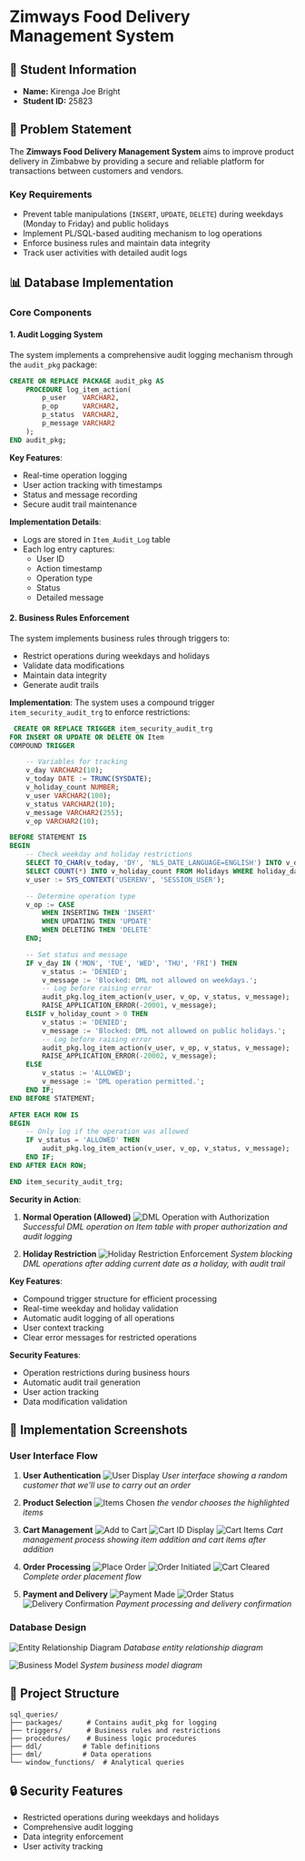 # Zimways Food Delivery Management System

## 👥 Student Information
- **Name:** Kirenga Joe Bright  
- **Student ID:** 25823

## 📝 Problem Statement

The **Zimways Food Delivery Management System** aims to improve product delivery in Zimbabwe by providing a secure and reliable platform for transactions between customers and vendors.

### Key Requirements
- Prevent table manipulations (`INSERT`, `UPDATE`, `DELETE`) during weekdays (Monday to Friday) and public holidays
- Implement PL/SQL-based auditing mechanism to log operations
- Enforce business rules and maintain data integrity
- Track user activities with detailed audit logs

## 📊 Database Implementation

### Core Components

#### 1. Audit Logging System
The system implements a comprehensive audit logging mechanism through the `audit_pkg` package:

```sql
CREATE OR REPLACE PACKAGE audit_pkg AS
    PROCEDURE log_item_action(
        p_user    VARCHAR2,
        p_op      VARCHAR2,
        p_status  VARCHAR2,
        p_message VARCHAR2
    );
END audit_pkg;
```

**Key Features**:
- Real-time operation logging
- User action tracking with timestamps
- Status and message recording
- Secure audit trail maintenance

**Implementation Details**:
- Logs are stored in `Item_Audit_Log` table
- Each log entry captures:
  - User ID
  - Action timestamp
  - Operation type
  - Status
  - Detailed message

#### 2. Business Rules Enforcement
The system implements business rules through triggers to:
- Restrict operations during weekdays and holidays
- Validate data modifications
- Maintain data integrity
- Generate audit trails

**Implementation**:
The system uses a compound trigger `item_security_audit_trg` to enforce restrictions:

```sql
 CREATE OR REPLACE TRIGGER item_security_audit_trg
FOR INSERT OR UPDATE OR DELETE ON Item
COMPOUND TRIGGER

    -- Variables for tracking
    v_day VARCHAR2(10);
    v_today DATE := TRUNC(SYSDATE);
    v_holiday_count NUMBER;
    v_user VARCHAR2(100);
    v_status VARCHAR2(10);
    v_message VARCHAR2(255);
    v_op VARCHAR2(10);

BEFORE STATEMENT IS
BEGIN
    -- Check weekday and holiday restrictions
    SELECT TO_CHAR(v_today, 'DY', 'NLS_DATE_LANGUAGE=ENGLISH') INTO v_day FROM dual;
    SELECT COUNT(*) INTO v_holiday_count FROM Holidays WHERE holiday_date = v_today;
    v_user := SYS_CONTEXT('USERENV', 'SESSION_USER');

    -- Determine operation type
    v_op := CASE 
        WHEN INSERTING THEN 'INSERT'
        WHEN UPDATING THEN 'UPDATE'
        WHEN DELETING THEN 'DELETE'
    END;

    -- Set status and message
    IF v_day IN ('MON', 'TUE', 'WED', 'THU', 'FRI') THEN
        v_status := 'DENIED';
        v_message := 'Blocked: DML not allowed on weekdays.';
        -- Log before raising error
        audit_pkg.log_item_action(v_user, v_op, v_status, v_message);
        RAISE_APPLICATION_ERROR(-20001, v_message);
    ELSIF v_holiday_count > 0 THEN
        v_status := 'DENIED';
        v_message := 'Blocked: DML not allowed on public holidays.';
        -- Log before raising error
        audit_pkg.log_item_action(v_user, v_op, v_status, v_message);
        RAISE_APPLICATION_ERROR(-20002, v_message);
    ELSE
        v_status := 'ALLOWED';
        v_message := 'DML operation permitted.';
    END IF;
END BEFORE STATEMENT;

AFTER EACH ROW IS
BEGIN
    -- Only log if the operation was allowed
    IF v_status = 'ALLOWED' THEN
        audit_pkg.log_item_action(v_user, v_op, v_status, v_message);
    END IF;
END AFTER EACH ROW;

END item_security_audit_trg;
```

**Security in Action**:

1. **Normal Operation (Allowed)**
   ![DML Operation with Authorization](screenshots/1_auditing.PNG)
   *Successful DML operation on Item table with proper authorization and audit logging*

2. **Holiday Restriction**
   ![Holiday Restriction Enforcement](screenshots/2_auditing.PNG)
   *System blocking DML operations after adding current date as a holiday, with audit trail*

**Key Features**:
- Compound trigger structure for efficient processing
- Real-time weekday and holiday validation
- Automatic audit logging of all operations
- User context tracking
- Clear error messages for restricted operations

**Security Features**:
- Operation restrictions during business hours
- Automatic audit trail generation
- User action tracking
- Data modification validation

## 📸 Implementation Screenshots

### User Interface Flow
1. **User Authentication**
   ![User Display](screenshots/user_display.PNG)
   *User interface showing a random customer that we'll use to carry out an order*

2. **Product Selection**
   ![Items Chosen](screenshots/items_chosen.PNG)
   *the vendor chooses the highlighted items*

3. **Cart Management**
   ![Add to Cart](screenshots/add_items_to_cart.PNG)
   ![Cart ID Display](screenshots/displays_cartId.PNG)
   ![Cart Items](screenshots/cart_items.PNG)
   *Cart management process showing item addition and cart items after addition*

4. **Order Processing**
   ![Place Order](screenshots/place_order_with_customer_id.PNG)
   ![Order Initiated](screenshots/order_initiated.PNG)
   ![Cart Cleared](screenshots/cart_items_cleared.PNG)
   *Complete order placement flow*

5. **Payment and Delivery**
   ![Payment Made](screenshots/payment_made.PNG)
   ![Order Status](screenshots/order_status_after_payment.PNG)
   ![Delivery Confirmation](screenshots/delivered_product.PNG)
   *Payment processing and delivery confirmation*

### Database Design
![Entity Relationship Diagram](screenshots/zimways_entity_relationship.drawio.png)
*Database entity relationship diagram*

![Business Model](screenshots/zimways_business_model.drawio.png)
*System business model diagram*

## 📁 Project Structure
```
sql_queries/
├── packages/      # Contains audit_pkg for logging
├── triggers/      # Business rules and restrictions
├── procedures/    # Business logic procedures
├── ddl/          # Table definitions
├── dml/          # Data operations
└── window_functions/  # Analytical queries
```

## 🔒 Security Features
- Restricted operations during weekdays and holidays
- Comprehensive audit logging
- Data integrity enforcement
- User activity tracking
